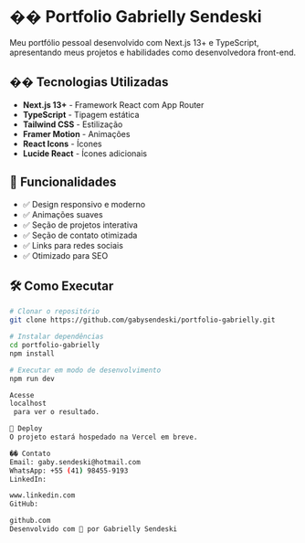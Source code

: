 # �� Portfolio Gabrielly Sendeski

Meu portfólio pessoal desenvolvido com Next.js 13+ e TypeScript, apresentando meus projetos e habilidades como desenvolvedora front-end.

## �� Tecnologias Utilizadas

- **Next.js 13+** - Framework React com App Router
- **TypeScript** - Tipagem estática
- **Tailwind CSS** - Estilização
- **Framer Motion** - Animações
- **React Icons** - Ícones
- **Lucide React** - Ícones adicionais

## 🎯 Funcionalidades

- ✅ Design responsivo e moderno
- ✅ Animações suaves
- ✅ Seção de projetos interativa
- ✅ Seção de contato otimizada
- ✅ Links para redes sociais
- ✅ Otimizado para SEO

## 🛠️ Como Executar

```bash
# Clonar o repositório
git clone https://github.com/gabysendeski/portfolio-gabrielly.git

# Instalar dependências
cd portfolio-gabrielly
npm install

# Executar em modo de desenvolvimento
npm run dev

Acesse 
localhost
 para ver o resultado.

📱 Deploy
O projeto estará hospedado na Vercel em breve.

�� Contato
Email: gaby.sendeski@hotmail.com
WhatsApp: +55 (41) 98455-9193
LinkedIn: 

www.linkedin.com
GitHub: 

github.com
Desenvolvido com 💜 por Gabrielly Sendeski